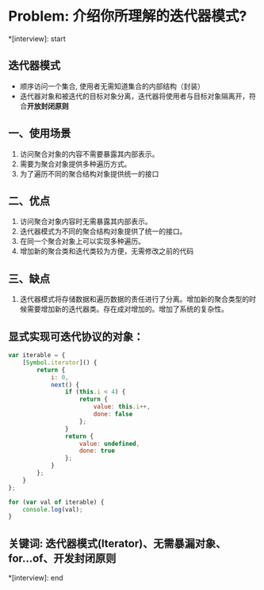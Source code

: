 # Problem: 介绍你所理解的迭代器模式?

*[interview]: start
## 迭代器模式
- 顺序访问一个集合, 使用者无需知道集合的内部结构（封装）
- 迭代器对象和被迭代的目标对象分离，迭代器将使用者与目标对象隔离开，符合**开放封闭原则**

## 一、使用场景
1. 访问聚合对象的内容不需要暴露其内部表示。
2. 需要为聚合对象提供多种遍历方式。
3. 为了遍历不同的聚合结构对象提供统一的接口

## 二、优点
1. 访问聚合对象内容时无需暴露其内部表示。
2. 迭代器模式为不同的聚合结构对象提供了统一的接口。
3. 在同一个聚合对象上可以实现多种遍历。
4. 增加新的聚合类和迭代类较为方便，无需修改之前的代码

## 三、缺点
1. 迭代器模式将存储数据和遍历数据的责任进行了分离。增加新的聚合类型的时候需要增加新的迭代器类。存在成对增加的。增加了系统的复杂性。

## 显式实现可迭代协议的对象：
```js
var iterable = {
    [Symbol.iterator]() {
        return {
            i: 0,
            next() {
                if (this.i < 4) {
                    return {
                        value: this.i++,
                        done: false
                    };
                }
                return {
                    value: undefined,
                    done: true
                };
            }
        };
    }
};

for (var val of iterable) {
    console.log(val);
}
```

## 关键词: 迭代器模式(Iterator)、无需暴漏对象、for...of、开发封闭原则

*[interview]: end
